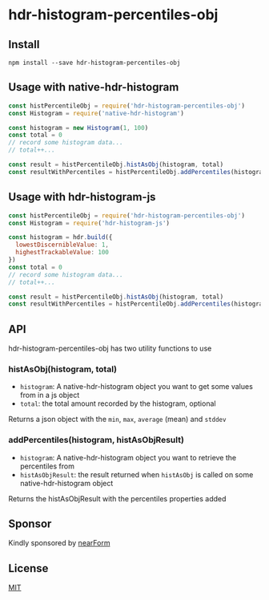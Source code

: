 # hdr-histogram-percentiles-obj

## Install

```
npm install --save hdr-histogram-percentiles-obj
```

## Usage with native-hdr-histogram

```js
const histPercentileObj = require('hdr-histogram-percentiles-obj')
const Histogram = require('native-hdr-histogram')

const histogram = new Histogram(1, 100)
const total = 0
// record some histogram data...
// total++...

const result = histPercentileObj.histAsObj(histogram, total)
const resultWithPercentiles = histPercentileObj.addPercentiles(histogram, histPercentileObj.histAsObj(histogram, total))
```

## Usage with hdr-histogram-js

```js
const histPercentileObj = require('hdr-histogram-percentiles-obj')
const Histogram = require('hdr-histogram-js')

const histogram = hdr.build({
  lowestDiscernibleValue: 1,
  highestTrackableValue: 100
})
const total = 0
// record some histogram data...
// total++...

const result = histPercentileObj.histAsObj(histogram, total)
const resultWithPercentiles = histPercentileObj.addPercentiles(histogram, histPercentileObj.histAsObj(histogram, total))
```

## API

hdr-histogram-percentiles-obj has two utility functions to use

### histAsObj(histogram, total)

* `histogram`: A native-hdr-histogram object you want to get some values from in a js object
* `total`: the total amount recorded by the histogram, optional

Returns a json object with the `min`, `max`, `average` (mean) and `stddev`

### addPercentiles(histogram, histAsObjResult)

* `histogram`: A native-hdr-histogram object you want to retrieve the percentiles from
* `histAsObjResult`: the result returned when `histAsObj` is called on some native-hdr-histogram object

Returns the histAsObjResult with the percentiles properties added

## Sponsor

Kindly sponsored by [nearForm](www.nearform.com)

## License

[MIT](./LICENSE)

